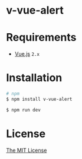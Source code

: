# v-vue-alert

# Requirements
- [Vue.js](https://github.com/vuejs/vue) `2.x`

# Installation
```bash
# npm
$ npm install v-vue-alert

$ npm run dev
```

# License

[The MIT License](http://opensource.org/licenses/MIT)
